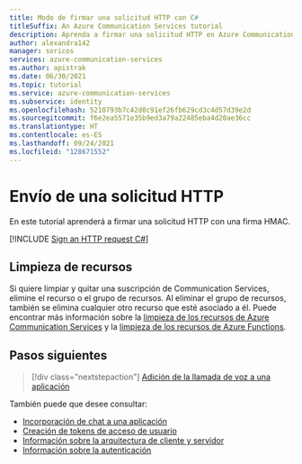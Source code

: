 ```yaml
---
title: Modo de firmar una solicitud HTTP con C#
titleSuffix: An Azure Communication Services tutorial
description: Aprenda a firmar una solicitud HTTP en Azure Communication Services mediante C#.
author: alexandra142
manager: soricos
services: azure-communication-services
ms.author: apistrak
ms.date: 06/30/2021
ms.topic: tutorial
ms.service: azure-communication-services
ms.subservice: identity
ms.openlocfilehash: 5210793b7c42d0c91ef26fb629cd3c4d57d39e2d
ms.sourcegitcommit: f6e2ea5571e35b9ed3a79a22485eba4d20ae36cc
ms.translationtype: HT
ms.contentlocale: es-ES
ms.lasthandoff: 09/24/2021
ms.locfileid: "128671552"
---
```

# <a name="sign-an-http-request"></a>Envío de una solicitud HTTP

En este tutorial aprenderá a firmar una solicitud HTTP con una firma HMAC.

[!INCLUDE [Sign an HTTP request C#](./includes/hmac-header-csharp.md)]

## <a name="clean-up-resources"></a>Limpieza de recursos

Si quiere limpiar y quitar una suscripción de Communication Services, elimine el recurso o el grupo de recursos. Al eliminar el grupo de recursos, también se elimina cualquier otro recurso que esté asociado a él. Puede encontrar más información sobre la [limpieza de los recursos de Azure Communication Services](../quickstarts/create-communication-resource.md#clean-up-resources) y la [limpieza de los recursos de Azure Functions](../../azure-functions/create-first-function-vs-code-csharp.md#clean-up-resources).

## <a name="next-steps"></a>Pasos siguientes

> [!div class="nextstepaction"]
> [Adición de la llamada de voz a una aplicación](../quickstarts/voice-video-calling/getting-started-with-calling.md)

También puede que desee consultar:

- [Incorporación de chat a una aplicación](../quickstarts/chat/get-started.md)
- [Creación de tokens de acceso de usuario](../quickstarts/access-tokens.md)
- [Información sobre la arquitectura de cliente y servidor](../concepts/client-and-server-architecture.md)
- [Información sobre la autenticación](../concepts/authentication.md)
